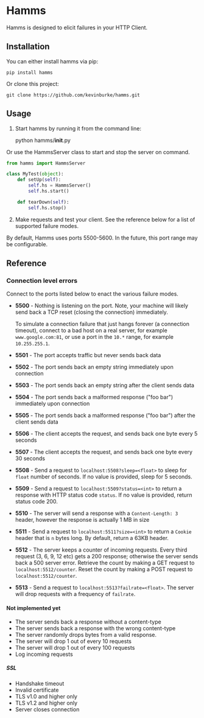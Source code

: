 # Hamms

Hamms is designed to elicit failures in your HTTP Client.

## Installation

You can either install hamms via pip:

    pip install hamms

Or clone this project:

    git clone https://github.com/kevinburke/hamms.git

## Usage

1. Start hamms by running it from the command line:

    python hamms/__init__.py

Or use the HammsServer class to start and stop the server on command.

```python
from hamms import HammsServer

class MyTest(object):
    def setUp(self):
        self.hs = HammsServer()
        self.hs.start()

    def tearDown(self):
        self.hs.stop()
```

2. Make requests and test your client. See the reference below for a list of
   supported failure modes.

By default, Hamms uses ports 5500-5600. In the future, this port range may be
configurable.

## Reference

### Connection level errors

Connect to the ports listed below to enact the various failure modes.

- **5500** - Nothing is listening on the port. Note, your machine will likely
send back a TCP reset (closing the connection) immediately.

    To simulate a connection failure that just hangs forever (a connection
    timeout), connect to a bad host on a real server, for example
    `www.google.com:81`, or use a port in the `10.*` range, for example
    `10.255.255.1`.

- **5501** - The port accepts traffic but never sends back data

- **5502** - The port sends back an empty string immediately upon connection

- **5503** - The port sends back an empty string after the client sends data

- **5504** - The port sends back a malformed response ("foo bar") immediately upon connection

- **5505** - The port sends back a malformed response ("foo bar") after the client sends data

- **5506** - The client accepts the request, and sends back one byte every 5 seconds

- **5507** - The client accepts the request, and sends back one byte every 30 seconds

- **5508** - Send a request to `localhost:5508?sleep=<float>` to sleep
for `float` number of seconds. If no value is provided, sleep for 5 seconds.

- **5509** - Send a request to `localhost:5509?status=<int>` to return
  a response with HTTP status code `status`. If no value is provided, return
  status code 200.

- **5510** - The server will send a response with a `Content-Length: 3` header,
  however the response is actually 1 MB in size

- **5511** - Send a request to `localhost:5511?size=<int>` to return a `Cookie`
  header that is `n` bytes long. By default, return a 63KB header.

- **5512** - The server keeps a counter of incoming requests. Every third
request (3, 6, 9, 12 etc) gets a 200 response; otherwise the server sends
back a 500 server error. Retrieve the count by making a GET request to
`localhost:5512/counter`. Reset the count by making a POST request to
`localhost:5512/counter`.

- **5513** - Send a request to `localhost:5513?failrate=<float>`. The server
  will drop requests with a frequency of `failrate`.

#### Not implemented yet

- The server sends back a response without a content-type
- The server sends back a response with the wrong content-type
- The server randomly drops bytes from a valid response.
- The server will drop 1 out of every 10 requests
- The server will drop 1 out of every 100 requests
- Log incoming requests

##### SSL

- Handshake timeout
- Invalid certificate
- TLS v1.0 and higher only
- TLS v1.2 and higher only
- Server closes connection

